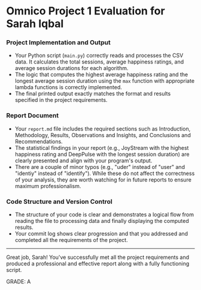 # Omnico Project 1 Evaluation for Sarah Iqbal

### Project Implementation and Output

- Your Python script (`main.py`) correctly reads and processes the CSV data. It calculates the total sessions, average happiness ratings, and average session durations for each algorithm.
- The logic that computes the highest average happiness rating and the longest average session duration using the `max` function with appropriate lambda functions is correctly implemented.
- The final printed output exactly matches the format and results specified in the project requirements.

### Report Document

- Your `report.md` file includes the required sections such as Introduction, Methodology, Results, Observations and Insights, and Conclusions and Recommendations.
- The statistical findings in your report (e.g., JoyStream with the highest happiness rating and DeepPulse with the longest session duration) are clearly presented and align with your program's output.
- There are a couple of minor typos (e.g., "uder" instead of "user" and "identiy" instead of "identify"). While these do not affect the correctness of your analysis, they are worth watching for in future reports to ensure maximum professionalism.

### Code Structure and Version Control

- The structure of your code is clear and demonstrates a logical flow from reading the file to processing data and finally displaying the computed results.
- Your commit log shows clear progression and that you addressed and completed all the requirements of the project.

---

Great job, Sarah! You've successfully met all the project requirements and produced a professional and effective report along with a fully functioning script.

GRADE: A
